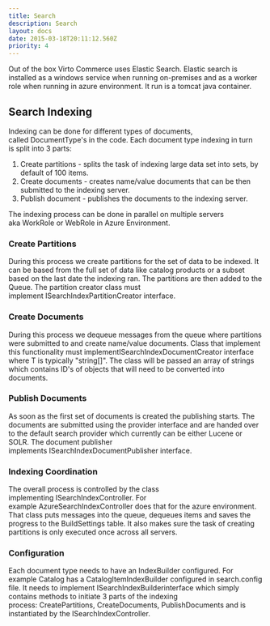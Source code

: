 ```yaml
---
title: Search
description: Search
layout: docs
date: 2015-03-18T20:11:12.560Z
priority: 4
---
```

Out of the box Virto Commerce uses Elastic Search. Elastic search is installed as a windows service when running on-premises and as a worker role when running in azure environment. It run is a tomcat java container.

## Search Indexing

Indexing can be done for different types of documents, called DocumentType's in the code. Each document type indexing in turn is split into 3 parts:

1. Create partitions - splits the task of indexing large data set into sets, by default of 100 items.
2. Create documents - creates name/value documents that can be then submitted to the indexing server.
3. Publish document - publishes the documents to the indexing server.

The indexing process can be done in parallel on multiple servers aka WorkRole or WebRole in Azure Environment.

### Create Partitions

During this process we create partitions for the set of data to be indexed. It can be based from the full set of data like catalog products or a subset based on the last date the indexing ran. The partitions are then added to the Queue. The partition creator class must implement ISearchIndexPartitionCreator interface.

### Create Documents

During this process we dequeue messages from the queue where partitions were submitted to and create name/value documents. Class that implement this functionality must implementISearchIndexDocumentCreator<T> interface where T is typically "string[]". The class will be passed an array of strings which contains ID's of objects that will need to be converted into documents.

### Publish Documents

As soon as the first set of documents is created the publishing starts. The documents are submitted using the provider interface and are handed over to the default search provider which currently can be either Lucene or SOLR. The document publisher implements ISearchIndexDocumentPublisher interface.

### Indexing Coordination

The overall process is controlled by the class implementing ISearchIndexController. For example AzureSearchIndexController does that for the azure environment. That class puts messages into the queue, dequeues items and saves the progress to the BuildSettings table. It also makes sure the task of creating partitions is only executed once across all servers.

### Configuration

Each document type needs to have an IndexBuilder configured. For example Catalog has a CatalogItemIndexBuilder configured in search.config file. It needs to implement ISearchIndexBuilderinterface which simply contains methods to initiate 3 parts of the indexing process: CreatePartitions, CreateDocuments, PublishDocuments and is instantiated by the ISearchIndexController.